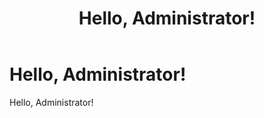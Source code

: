 ﻿---
uid: administrators-overview
topic: administrators-overview
locale: en
title: Hello, Administrator!
dnneditions: 
dnnversion: 09.02.00
---

# Hello, Administrator!

Hello, Administrator!
